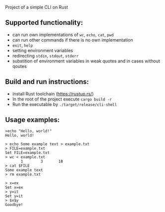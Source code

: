 Project of a simple CLI on Rust

## Supported functionality:
- can run own implementations of `wc`, `echo`, `cat`, `pwd`
- can run other commands if there is no own implementation
- `exit`, `help`
- setting environment variables
- redirecting `stdin`, `stdout`, `stderr`
- substition of environment variables in weak quotes and in cases without qoutes

## Build and run instructions:
- install Rust toolchain (https://rustup.rs/)
- In the root of the project execute `cargo build -r`
- Run the executable by `./target/release/cli-shell`

## Usage examples:
```
>echo "Hello, world!"
Hello, world!
```

```
> echo Some example text > example.txt
> FILE=example.txt
Set FILE=example.txt
> wc < example.txt
       1        3       18
> cat $FILE
Some example text
> rm example.txt
```

```
> x=ex
Set x=ex
> y=it
Set y=it
> $x$y
Goodbye!
```